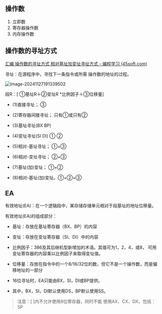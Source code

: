 ## 操作数

1. 立即数
2. 寄存器操作数
3. 内存操作数

## 操作数的寻址方式

[汇编 操作数的寻址方式 相对基址加变址寻址方式 - 编程学习 (45soft.com)](https://biancheng.45soft.com/asm/addressing/276.html)

寻址：在源程序中，寻找下一条指令或所需 操作数的地址的过程。

![image-20241127191339502](https://typora5672.oss-cn-chengdu.aliyuncs.com/temp/image-20241127191339502.png)

段R：[ ①基址R＋②变址R *比例因子＋③位移量]

* (1)直接寻址； ③ 

* (2)寄存器间接寻址； 只有①或只有②

* (3)基址寻址(BX BP) 
* (4)变址寻址(SI   DI)  ① ② 
* (5)相对-基址寻址； ①+③ 
* (6)相对-变址寻址； ②+③ 
* (7)基址(加)变址； ①+② 
* (8)相对-基址(加)变址。①+②+③

## EA

有效地址(EA)：在一个逻辑段中，某存储存储单元相对于段基址的地址位移量。

有效地址(EA)的组成部分：

* 基址：存放在基址寄存器（BX、BP）的内容

* 变址：存放在变址寄存器（SI、DI）中的内容

* 比例因子：386及其后继机型新增加的术语。其值可为1，2，4，或8， 可用变址寄存器的内容乘以比例因子来取得变址值。

* 位移量：存放在指令中的一个8/16/32位的数，但它不是一个操作数，而是偏移地址的一部分
*  16位寻址时，EA只能由BX，SI，DI或BP提供。 
  *  其中，BX，SI，DI默认使用DS，BP默认使用SS。

> 注意：[  ]内不允许使用8位寄存器，同时不能 使用AX、CX、DX，包括：SP